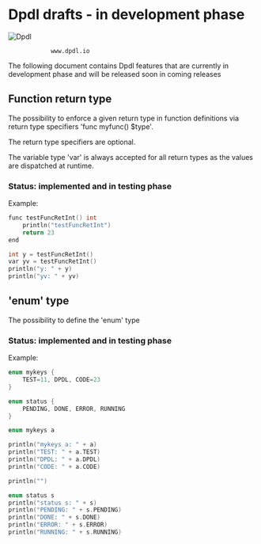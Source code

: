 # Dpdl drafts - in development phase

![Dpdl](https://www.dpdl.io/images/dpdl-io.png)

				www.dpdl.io

	


The following document contains Dpdl features that are currently in development phase and will be released soon in
coming releases


## Function return type

The possibility to enforce a given return type in function definitions via return type specifiers 'func myfunc() $type'.

The return type specifiers are optional.

The variable type 'var' is always accepted for all return types as the values are dispatched at runtime.

### Status: implemented and in testing phase

Example:
```c
func testFuncRetInt() int
	println("testFuncRetInt")
	return 23
end

int y = testFuncRetInt()
var yv = testFuncRetInt()
println("y: " + y)
println("yv: " + yv)
```

## 'enum' type

The possibility to define the 'enum' type

### Status: implemented and in testing phase

Example:
```c
enum mykeys {
	TEST=11, DPDL, CODE=23
}

enum status {
	PENDING, DONE, ERROR, RUNNING
}

enum mykeys a

println("mykeys a: " + a)
println("TEST: " + a.TEST)
println("DPDL: " + a.DPDL)
println("CODE: " + a.CODE)

println("")

enum status s
println("status s: " + s)
println("PENDING: " + s.PENDING)
println("DONE: " + s.DONE)
println("ERROR: " + s.ERROR)
println("RUNNING: " + s.RUNNING)

```




